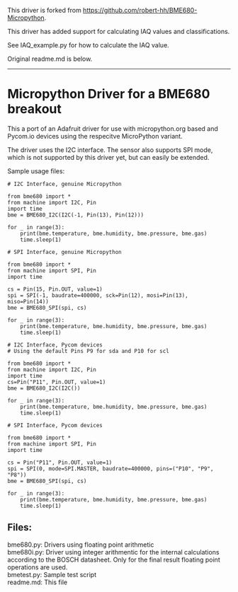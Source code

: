This driver is forked from https://github.com/robert-hh/BME680-Micropython.

This driver has added support for calculating IAQ values and classifications.

See IAQ_example.py for how to calculate the IAQ value.

Original readme.md is below.

----------------------------------------------------------------------------

# Micropython Driver for a BME680 breakout

This a port of an Adafruit driver for use with micropython.org based and
Pycom.io devices using the respecitve MicroPython variant. 

The driver uses the I2C interface. The sensor also supports SPI mode, which is
not supported by this driver yet, but can easily be extended.

Sample usage files:

```
# I2C Interface, genuine Micropython

from bme680 import *
from machine import I2C, Pin
import time
bme = BME680_I2C(I2C(-1, Pin(13), Pin(12)))

for _ in range(3):
    print(bme.temperature, bme.humidity, bme.pressure, bme.gas)
    time.sleep(1)
```

```
# SPI Interface, genuine Micropython

from bme680 import *
from machine import SPI, Pin
import time

cs = Pin(15, Pin.OUT, value=1)
spi = SPI(-1, baudrate=400000, sck=Pin(12), mosi=Pin(13), miso=Pin(14))
bme = BME680_SPI(spi, cs)

for _ in range(3):
    print(bme.temperature, bme.humidity, bme.pressure, bme.gas)
    time.sleep(1)
```

```
# I2C Interface, Pycom devices
# Using the default Pins P9 for sda and P10 for scl

from bme680 import *
from machine import I2C, Pin
import time
cs=Pin("P11", Pin.OUT, value=1)
bme = BME680_I2C(I2C())

for _ in range(3):
    print(bme.temperature, bme.humidity, bme.pressure, bme.gas)
    time.sleep(1)
```

```
# SPI Interface, Pycom devices

from bme680 import *
from machine import SPI, Pin
import time

cs = Pin("P11", Pin.OUT, value=1)
spi = SPI(0, mode=SPI.MASTER, baudrate=400000, pins=("P10", "P9", "P8"))
bme = BME680_SPI(spi, cs)

for _ in range(3):
    print(bme.temperature, bme.humidity, bme.pressure, bme.gas)
    time.sleep(1)
```

## Files:

bme680.py: Drivers using floating point arithmetic  
bme680i.py: Driver using integer arithmentic for the internal calculations according to the BOSCH datasheet. Only for the final result floating point operations are used.  
bmetest.py: Sample test script  
readme.md: This file
